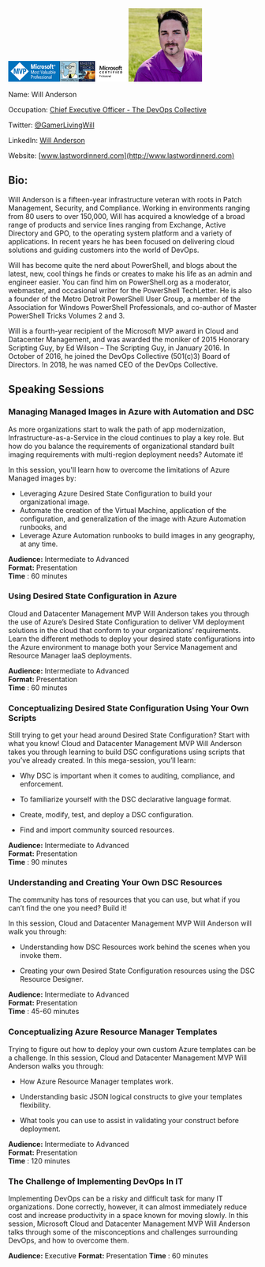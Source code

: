 <img src="./media/RevisedSig.png" height="42">
<img src="./media/image1.jpeg" width="149" height="149" />

Name: Will Anderson

Occupation: [ Chief Executive Officer - The DevOps Collective ](https://devopscollective.org)

Twitter: [@GamerLivingWill](twitter.com/gamerlivingwill)

LinkedIn: [Will Anderson](https://www.linkedin.com/in/gamerlivingwill/)

Website: [www.lastwordinnerd.com](http://www.lastwordinnerd.com)

## Bio:

Will Anderson is a fifteen-year infrastructure veteran with roots in Patch Management, Security, and Compliance. Working in environments ranging from 80 users to over 150,000, Will has acquired a knowledge of a broad range of products and service lines ranging from Exchange, Active Directory and GPO, to the operating system platform and a variety of applications. In recent years he has been focused on delivering cloud solutions and guiding customers into the world of DevOps.

Will has become quite the nerd about PowerShell, and blogs about the latest, new, cool things he finds or creates to make his life as an admin and engineer easier. You can find him on PowerShell.org as a moderator, webmaster, and occasional writer for the PowerShell TechLetter. He is also a founder of the Metro Detroit PowerShell User Group, a member of the Association for Windows PowerShell Professionals, and co-author of Master PowerShell Tricks Volumes 2 and 3.

Will is a fourth-year recipient of the Microsoft MVP award in Cloud and Datacenter Management, and was awarded the moniker of 2015 Honorary Scripting Guy, by Ed Wilson – The Scripting Guy, in January 2016. In October of 2016, he joined the DevOps Collective (501(c)3) Board of Directors.  In 2018, he was named CEO of the DevOps Collective.

## Speaking Sessions

### Managing Managed Images in Azure with Automation and DSC

As more organizations start to walk the path of app modernization,
Infrastructure-as-a-Service in the cloud continues to play a key role.
But how do you balance the requirements of organizational standard built 
imaging requirements with multi-region deployment needs?  Automate it!

In this session, you'll learn how to overcome the limitations of Azure 
Managed images by:
   
   * Leveraging Azure Desired State Configuration to build your organizational image.
   * Automate the creation of the Virtual Machine, application of the configuration, and 
      generalization of the image with Azure Automation runbooks, and
   * Leverage Azure Automation runbooks to build images in any geography, at any time.

**Audience:** Intermediate to Advanced  
**Format:** Presentation  
**Time** : 60 minutes

### Using Desired State Configuration in Azure

Cloud and Datacenter Management MVP Will Anderson takes you through the
use of Azure’s Desired State Configuration to deliver VM deployment
solutions in the cloud that conform to your organizations’ requirements.
Learn the different methods to deploy your desired state configurations
into the Azure environment to manage both your Service Management and
Resource Manager IaaS deployments.

**Audience:** Intermediate to Advanced  
**Format:** Presentation  
**Time** : 60 minutes

### Conceptualizing Desired State Configuration Using Your Own Scripts

Still trying to get your head around Desired State Configuration? Start
with what you know! Cloud and Datacenter Management MVP Will Anderson
takes you through learning to build DSC configurations using scripts
that you’ve already created. In this mega-session, you’ll learn:

-   Why DSC is important when it comes to auditing, compliance,
    and enforcement.

-   To familiarize yourself with the DSC declarative language format.

-   Create, modify, test, and deploy a DSC configuration.

-   Find and import community sourced resources.

**Audience:** Intermediate to Advanced  
**Format:** Presentation  
**Time** : 90 minutes

### Understanding and Creating Your Own DSC Resources

The community has tons of resources that you can use, but what if you
can’t find the one you need? Build it!

In this session, Cloud and Datacenter Management MVP Will Anderson will
walk you through:

-   Understanding how DSC Resources work behind the scenes when you
    invoke them.

-   Creating your own Desired State Configuration resources using the
    DSC Resource Designer.

**Audience:** Intermediate to Advanced  
**Format:** Presentation  
**Time** : 45-60 minutes

### Conceptualizing Azure Resource Manager Templates

Trying to figure out how to deploy your own custom Azure templates can
be a challenge. In this session, Cloud and Datacenter Management MVP
Will Anderson walks you through:

-   How Azure Resource Manager templates work.

-   Understanding basic JSON logical constructs to give your
    templates flexibility.

-   What tools you can use to assist in validating your construct
    before deployment.

**Audience:** Intermediate to Advanced  
**Format:** Presentation  
**Time** : 120 minutes

### The Challenge of Implementing DevOps In IT

Implementing DevOps can be a risky and difficult task for many IT organizations.  Done correctly, however, it can almost immediately reduce cost and increase productivity in a space known for moving slowly. In this session, Microsoft Cloud and Datacenter Management MVP Will Anderson talks through some of the misconceptions and challenges surrounding DevOps, and how to overcome them.

**Audience:** Executive
**Format:** Presentation
**Time** : 60 minutes
